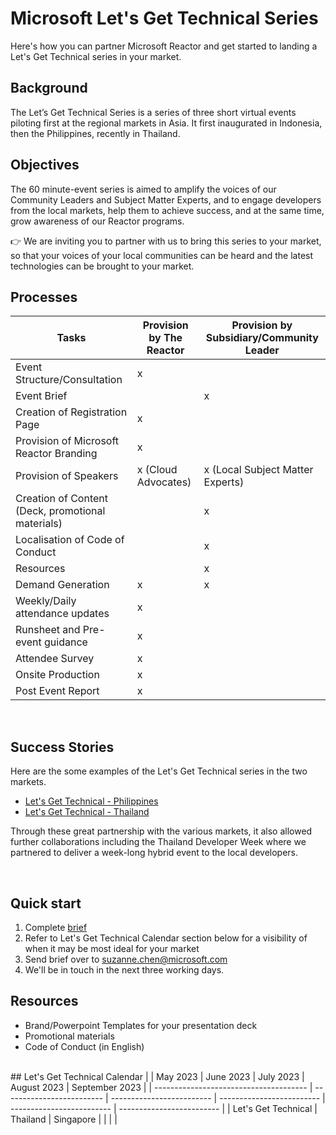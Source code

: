 # Microsoft Let's Get Technical Series 
Here's how you can partner Microsoft Reactor and get started to landing a Let's Get Technical series in your market. 
<br/>
## Background
The Let’s Get Technical Series is a series of three short virtual events piloting first at the regional markets in Asia. It first inaugurated in Indonesia, then the Philippines, recently in Thailand. 
<br/>
## Objectives 
The 60 minute-event series is aimed to amplify the voices of our Community Leaders and Subject Matter Experts, and to engage developers from the local markets, help them to achieve success, and at the same time, grow awareness of our Reactor programs. 
<br/>

👉 We are inviting you to partner with us to bring this series to your market, so that your voices of your local communities can be heard and the latest technologies can be brought to your market. 
<br/>
## Processes 
| Tasks                                                 | Provision by The Reactor      | Provision by Subsidiary/Community Leader     |
| -------------------------------------------------     | ------------------------------| -------------------------------------------- |
| Event Structure/Consultation                          | x                             |                                              |
| Event Brief                                           |                               | x                                            |
| Creation of Registration Page                         | x                             |                                              |
| Provision of Microsoft Reactor Branding               | x                             |                                              |
| Provision of Speakers                                 | x (Cloud Advocates)           | x (Local Subject Matter Experts)             | 
| Creation of Content (Deck, promotional materials)     |                               | x                                            |
| Localisation of Code of Conduct                       |                               | x
| Resources                                             |                               | x                                            |
| Demand Generation                                     | x                             | x                                            |
| Weekly/Daily attendance updates                       | x                             |                                              |
| Runsheet and Pre-event guidance                       | x                             |                                              |
| Attendee Survey                                       | x                             |                                              |
| Onsite Production                                     | x                             |                                              |
| Post Event Report                                     | x                             |                                              |


<br/>

## Success Stories 
Here are the some examples of the Let's Get Technical series in the two markets. 
* [Let's Get Technical - Philippines](https://www.youtube.com/watch?v=fMBfQL7Tvkg)
* [Let's Get Technical - Thailand](https://www.youtube.com/watch?v=OdSF9ZcoYT0)  

Through these great partnership with the various markets, it also allowed further collaborations including the Thailand Developer Week where we partnered to deliver a week-long hybrid event to the local developers. 

<br/>

## Quick start

1. Complete [brief](https://github.com/microsoft/Lets-Get-Technical/Lets-Get-Technical-Brief.docx) 
2. Refer to Let's Get Technical Calendar section below for a visibility of when it may be most ideal for your market
3. Send brief over to suzanne.chen@microsoft.com 
4. We'll be in touch in the next three working days.  

## Resources 
* Brand/Powerpoint Templates for your presentation deck 
* Promotional materials 
* Code of Conduct (in English) 

<br/>
## Let's Get Technical Calendar   
|                                           | May 2023                  | June 2023                 | July 2023                 | August 2023               | September 2023            | 
| --------------------------------------    | ------------------------- | ------------------------- | ------------------------- | ------------------------- | ------------------------- |
| Let's Get Technical                       | Thailand                  | Singapore                 |                           |                           |                           |

<br/>

